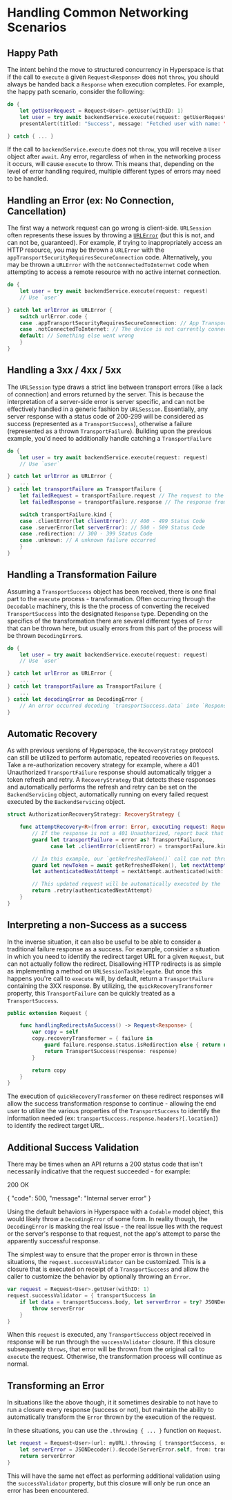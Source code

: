 #  Handling Common Networking Scenarios

## Happy Path

The intent behind the move to structured concurrency in Hyperspace is that if the call to `execute` a given `Request<Response>` does not `throw`, you should always be handed back a `Response` when execution completes. For example, the happy path scenario, consider the following:

```swift
do {
    let getUserRequest = Request<User>.getUser(withID: 1)
    let user = try await backendService.execute(request: getUserRequest)
    presentAlert(titled: "Success", message: "Fetched user with name: \(user.name)")

} catch { ... }
```

If the call to `backendService.execute` does not `throw`, you will receive a `User` object after `await`. Any error, regardless of when in the networking process it occurs, will cause `execute` to throw. This means that, depending on the level of error handling required, multiple different types of errors may need to be handled.


## Handling an Error (ex: No Connection, Cancellation)

The first way a network request can go wrong is client-side. `URLSession` often represents these issues by throwing a [`URLError`](https://developer.apple.com/documentation/foundation/urlerror) (but this is not, and can not be, guaranteed). For example, if trying to inappropriately access an HTTP resource, you may be thrown a `URLError` with the `appTransportSecurityRequiresSecureConnection` code. Alternatively, you may be thrown a `URLError` with the `notConnectedToInternet` code when attempting to access a remote resource with no active internet connection.

```swift
do {
    let user = try await backendService.execute(request: request)
    // Use `user`

} catch let urlError as URLError {
    switch urlError.code {
    case .appTransportSecurityRequiresSecureConnection: // App Transport Security requires the use of a secure connection
    case .notConnectedToInternet: // The device is not currently connected to the internet
    default: // Something else went wrong
    }
}
```


## Handling a 3xx / 4xx / 5xx

The `URLSession` type draws a strict line between transport errors (like a lack of connection) and errors returned by the server. This is because the interpretation of a server-side error is server specific, and can not be effectively handled in a generic fashion by `URLSession`. Essentially, any server response with a status code of 200-299 will be considered as success (represented as a `TransportSuccess`), otherwise a failure (represented as a thrown `TransportFailure`). Building upon the previous example, you'd need to additionally handle catching a `TransportFailure`

```swift
do {
    let user = try await backendService.execute(request: request)
    // Use `user`

} catch let urlError as URLError {
    ...
} catch let transportFailure as TransportFailure {
    let failedRequest = transportFailure.request // The request to the server that failed
    let failedResponse = transportFailure.response // The response from the server

    switch transportFailure.kind {
    case .clientError(let clientError): // 400 - 499 Status Code
    case .serverError(let serverError): // 500 - 509 Status Code
    case .redirection: // 300 - 399 Status Code
    case .unknown: // A unknown failure occurred
    }
}
```


## Handling a Transformation Failure

Assuming a `TransportSuccess` object has been received, there is one final part to the `execute` process - transformation. Often occurring through the `Decodable` machinery, this is the the process of converting the received `TransportSuccess` into the designated `Response` type. Depending on the specifics of the transformation there are several different types of `Error` that can be thrown here, but usually errors from this part of the process will be thrown `DecodingError`s.

```swift
do {
    let user = try await backendService.execute(request: request)
    // Use `user`

} catch let urlError as URLError {
    ...
} catch let transportFailure as TransportFailure {
    ...
} catch let decodingError as DecodingError {
    // An error occurred decoding `transportSuccess.data` into `Response`
}
```


## Automatic Recovery

As with previous versions of Hyperspace, the `RecoveryStrategy` protocol can still be utilized to perform automatic, repeated recoveries on `Request`s. Take a re-authorization recovery strategy for example, where a 401 Unauthorized `TransportFailure` response should automatically trigger a token refresh and retry. A `RecoveryStrategy` that detects these responses and automatically performs the refresh and retry can be set on the `BackendServicing` object, automatically running on every failed request executed by the `BackendServicing` object.

```swift
struct AuthorizationRecoveryStrategy: RecoveryStrategy {

    func attemptRecovery<R>(from error: Error, executing request: Request<R>) async -> RecoveryDisposition<Request<R>> {
        // If the response is not a 401 Unauthorized, report back that we won't even make an attempt to recover. This signals to the `BackendServicing` object to check if the next strategy in it's `recoveryStrategies` property can attempt recovery.
        guard let transportFailure = error as? TransportFailure,
              case let .clientError(clientError) = transportFailure.kind, clientError == .unauthorized else { return .noAttemptMade }

        // In this example, our `getRefreshedToken()` call can not throw, but keep in mind the `error` returned here does not have to be the original error given to the recovery strategy.
        guard let newToken = await getRefreshedToken(), let nextAttempt = request.updatedForNextAttempt() else { return .fail(error) }
        let authenticatedNextAttempt = nextAttempt.authenticated(with: self.requestAuthenticator, using: newToken)

        // This updated request will be automatically executed by the `BackendServicing` object. Its result will be returned as the result of the original request.
        return .retry(authenticatedNextAttempt)
    }
}
```


## Interpreting a non-Success as a success

In the inverse situation, it can also be useful to be able to consider a traditional failure response as a success. For example, consider a situation in which you need to identify the redirect target URL for a given `Request`, but can not actually follow the redirect. Disallowing HTTP redirects is as simple as implementing a method on `URLSessionTaskDelegate`. But once this happens you're call to `execute` will, by default, return a `TransportFailure` containing the 3XX response. By utilizing, the `quickRecoveryTransformer` property, this `TransportFailure` can be quickly treated as a `TransportSuccess`.

```swift
public extension Request {

    func handlingRedirectsAsSuccess() -> Request<Response> {
        var copy = self
        copy.recoveryTransformer = { failure in
            guard failure.response.status.isRedirection else { return nil }
            return TransportSuccess(response: response)
        }

        return copy
    }
}
```

The execution of `quickRecoveryTransformer` on these redirect responses will allow the success transformation response to continue - allowing the end user to utilize the various properties of the `TransportSuccess` to identify the information needed (ex: `transportSuccess.response.headers?[.location]`) to identify the redirect target URL.


## Additional Success Validation

There may be times when an API returns a 200 status code that isn't necessarily indicative that the request succeeded - for example:

200 OK

{
    "code": 500,
    "message": "Internal server error"
}

Using the default behaviors in Hyperspace with a `Codable` model object, this would likely throw a `DecodingError` of some form. In reality though, the `DecodingError` is masking the real issue - the real issue lies with the request or the server's response to that request, not the app's attempt to parse the apparently successful response.

The simplest way to ensure that the proper error is thrown in these situations, the `request.successValidator` can be customized. This is a closure that is executed on receipt of a `TransportSuccess` and allow the caller to customize the behavior by optionally throwing an `Error`.

```swift
var request = Request<User>.getUser(withID: 1)
request.successValidator = { transportSuccess in
    if let data = transportSuccess.body, let serverError = try? JSONDecoder().decode(ServerError.self, from: data) {
        throw serverError
    }
}
```

When this `request` is executed, any `TransportSuccess` object received in response will be run through the `successValidator` closure. If this closure subsequently `throws`, that error will be thrown from the original call to `execute` the request. Otherwise, the transformation process will continue as normal.


## Transforming an Error

In situations like the above though, it it sometimes desirable to not have to run a closure every response (success or not), but maintain the ability to automatically transform the `Error` thrown by the execution of the request.

In these situations, you can use the `.throwing { ... }` function on `Request`.

```swift
let request = Request<User>(url: myURL).throwing { transportSuccess, originalError in
    let serverError = JSONDecoder().decode(ServerError.self, from: transportSuccess.body ?? Data())
    return serverError
}
```

This will have the same net effect as performing additional validation using the `successValidator` property, but this closure will only be run once an error has been encountered.
